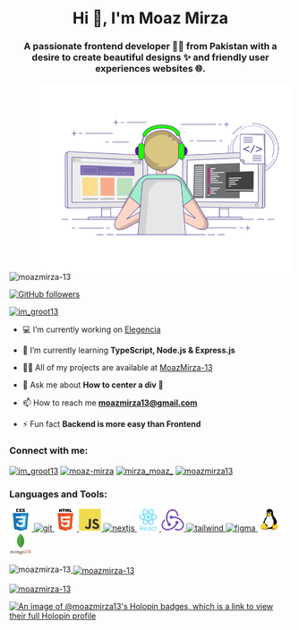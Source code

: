 <h1 align="center">Hi 👋, I'm Moaz Mirza</h1>
<h3 align="center">A passionate frontend developer 👨‍💻 from Pakistan with a desire to create beautiful designs ✨ and friendly user experiences websites 🌐.</h3>
<img align="right" alt="Coding" width="450" src="https://raw.githubusercontent.com/devSouvik/devSouvik/master/gif3.gif">
<p align="left">
  <img src="https://komarev.com/ghpvc/?username=moazmirza-13&label=Profile%20views&color=0e75b6&style=flat" alt="moazmirza-13" />
</p>

[![GitHub followers](https://img.shields.io/github/followers/moazmirza-13.svg?style=social&label=Follow)](https://github.com/moazmirza-13?tab=followers)


<p align="left"> <a href="https://twitter.com/im_groot13" target="blank"><img src="https://img.shields.io/twitter/follow/im_groot13?logo=twitter&style=for-the-badge" alt="im_groot13" /></a> </p>

- 💻 I’m currently working on [Elegencia](https://elegencia.vercel.app/)

- 🌱 I’m currently learning **TypeScript, Node.js & Express.js**

- 👨‍💻 All of my projects are available at [MoazMirza-13](https://github.com/MoazMirza-13?tab=repositories)

- 💬 Ask me about **How to center a div 👀**

- 📫 How to reach me **moazmirza13@gmail.com**

- ⚡ Fun fact **Backend is more easy than Frontend**

<h3 align="left">Connect with me:</h3>
<p align="left">
<a href="https://twitter.com/im_groot13" target="blank"><img align="center" src="https://raw.githubusercontent.com/rahuldkjain/github-profile-readme-generator/master/src/images/icons/Social/twitter.svg" alt="im_groot13" height="30" width="40" /></a>
<a href="https://fb.com/100004991415721" target="blank"><img align="center" src="https://raw.githubusercontent.com/rahuldkjain/github-profile-readme-generator/master/src/images/icons/Social/facebook.svg" alt="moaz-mirza" height="30" width="40" /></a>
<a href="https://instagram.com/mirza_moaz_" target="blank"><img align="center" src="https://raw.githubusercontent.com/rahuldkjain/github-profile-readme-generator/master/src/images/icons/Social/instagram.svg" alt="mirza_moaz_" height="30" width="40" /></a>
  <a href="https://linkedin.com/in/moazmirza13" target="blank"><img align="center" src="https://raw.githubusercontent.com/rahuldkjain/github-profile-readme-generator/master/src/images/icons/Social/linked-in-alt.svg" alt="moazmirza13" height="30" width="40" /></a>
</p>

<h3 align="left">Languages and Tools:</h3>
<p align="left"> <a href="https://www.w3schools.com/css/" target="_blank" rel="noreferrer"> <img src="https://raw.githubusercontent.com/devicons/devicon/master/icons/css3/css3-original-wordmark.svg" alt="css3" width="40" height="40"/> </a> <a href="https://git-scm.com/" target="_blank" rel="noreferrer"> <img src="https://www.vectorlogo.zone/logos/git-scm/git-scm-icon.svg" alt="git" width="40" height="40"/> </a> <a href="https://www.w3.org/html/" target="_blank" rel="noreferrer"> <img src="https://raw.githubusercontent.com/devicons/devicon/master/icons/html5/html5-original-wordmark.svg" alt="html5" width="40" height="40"/> </a> <a href="https://developer.mozilla.org/en-US/docs/Web/JavaScript" target="_blank" rel="noreferrer"> <img src="https://raw.githubusercontent.com/devicons/devicon/master/icons/javascript/javascript-original.svg" alt="javascript" width="40" height="40"/> </a> <a href="https://nextjs.org/" target="_blank" rel="noreferrer"> <img src="https://cdn.worldvectorlogo.com/logos/nextjs-2.svg" alt="nextjs" width="40" height="40"/> </a> <a href="https://reactjs.org/" target="_blank" rel="noreferrer"> <img src="https://raw.githubusercontent.com/devicons/devicon/master/icons/react/react-original-wordmark.svg" alt="react" width="40" height="40"/> </a> <a href="https://redux.js.org" target="_blank" rel="noreferrer"> <img src="https://raw.githubusercontent.com/devicons/devicon/master/icons/redux/redux-original.svg" alt="redux" width="40" height="40"/> </a> <a href="https://tailwindcss.com/" target="_blank" rel="noreferrer"> <img src="https://www.vectorlogo.zone/logos/tailwindcss/tailwindcss-icon.svg" alt="tailwind" width="40" height="40"/> </a> <a href="https://www.figma.com/" target="_blank" rel="noreferrer"> <img src="https://www.vectorlogo.zone/logos/figma/figma-icon.svg" alt="figma" width="40" height="40"/> </a> <a href="https://www.linux.org/" target="_blank" rel="noreferrer"> <img src="https://raw.githubusercontent.com/devicons/devicon/master/icons/linux/linux-original.svg" alt="linux" width="40" height="40"/> </a>  <a href="https://www.mongodb.com/" target="_blank" rel="noreferrer"> <img src="https://raw.githubusercontent.com/devicons/devicon/master/icons/mongodb/mongodb-original-wordmark.svg" alt="mongodb" width="40" height="40"/>
</p>

<p><img align="left" src="https://github-readme-stats.vercel.app/api/top-langs?username=moazmirza-13&show_icons=true&locale=en&layout=compact" alt="moazmirza-13" /></p>

<p>&nbsp;<img align="center" src="https://github-readme-stats.vercel.app/api?username=moazmirza-13&show_icons=true&locale=en" alt="moazmirza-13" /></p>

<p><img align="center" src="https://github-readme-streak-stats.herokuapp.com/?user=moazmirza-13&" alt="moazmirza-13" /></p>

[![An image of @moazmirza13's Holopin badges, which is a link to view their full Holopin profile](https://holopin.me/moazmirza13)](https://holopin.io/@moazmirza13)
